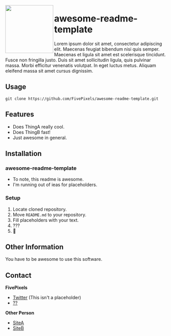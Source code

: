 <img align="left" src="https://pbs.twimg.com/profile_images/1080866713158201344/ZZ5HS4_H_400x400.jpg" width="150" height="150"></img>



# awesome-readme-template

Lorem ipsum dolor sit amet, consectetur adipiscing elit. Maecenas feugiat bibendum nisi quis semper. Maecenas et ligula sit amet est scelerisque tincidunt. Fusce non fringilla justo. Duis sit amet sollicitudin ligula, quis pulvinar massa. Morbi efficitur venenatis volutpat. In eget luctus metus. Aliquam eleifend massa sit amet cursus dignissim.

## Usage

`git clone https://github.com/FivePixels/awesome-readme-template.git`

## Features

* Does ThingA really cool.
* Does ThingB fast!
* Just awesome in general.

## Installation 

### awesome-readme-template

* To note, this readme is awesome.
* I'm running out of ieas for placeholders.

### Setup 

1. Locate cloned repository.
2. Move `README.md` to your repository.
3. Fill placeholders with your text.
4. ???
5. :tada:

## Other Information

You have to be awesome to use this software.

## Contact
**FivePixels**
- [Twitter](https://twitter.com/o5pxels) (This isn't a placeholder) 
- [??]()

**Other Person**
- [SiteA]()
- [SiteB]()
